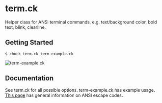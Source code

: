 # term.ck

Helper class for ANSI terminal commands, e.g. text/background color, bold text, blink, clearline. 

## Getting Started 
    $ chuck term.ck term-example.ck

![term-example.ck](http://i.imgur.com/8OPaLuM.gif)


## Documentation

See term.ck for all possible options. 
term-example.ck has example usage. 
[This page](http://www.tldp.org/HOWTO/Bash-Prompt-HOWTO/c327.html) has general information on ANSI escape codes.
